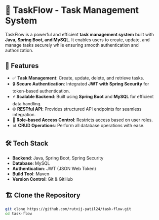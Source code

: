 # 📝 TaskFlow - Task Management System

TaskFlow is a powerful and efficient **task management system** built with **Java, Spring Boot, and MySQL**. It enables users to create, update, and manage tasks securely while ensuring smooth authentication and authorization.

## 🚀 Features

- ✅ **Task Management**: Create, update, delete, and retrieve tasks.
- 🔒 **Secure Authentication**: Integrated **JWT with Spring Security** for token-based authentication.
- ⚡ **Scalable Backend**: Built using **Spring Boot** and **MySQL** for efficient data handling.
- 🌐 **RESTful API**: Provides structured API endpoints for seamless integration.
- 📜 **Role-based Access Control**: Restricts access based on user roles.
- 📊 **CRUD Operations**: Perform all database operations with ease.

## 🛠️ Tech Stack

- **Backend**: Java, Spring Boot, Spring Security
- **Database**: MySQL
- **Authentication**: JWT (JSON Web Token)
- **Build Tool**: Maven
- **Version Control**: Git & GitHub

## 🏗️ Clone the Repository

```sh
git clone https://github.com/rutvij-patil24/task-flow.git
cd task-flow
